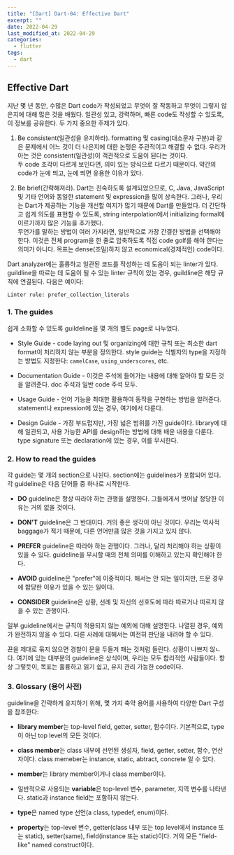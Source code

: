 ```yaml
---
title: "[Dart] Dart-04: Effective Dart"
excerpt: ""
date: 2022-04-29
last_modified_at: 2022-04-29
categories:
  - flutter
tags:
  - dart
---
```


## Effective Dart

지난 몇 년 동안, 수많은 Dart code가 작성되었고 무엇이 잘 작동하고 무엇이 그렇지 않은지에 대해 많은 것을 배웠다. 일관성 있고, 강력하며, 빠른 code도 작성할 수 있도록, 이 정보를 공유한다. 두 가지 중요한 주제가 있다.

1. Be consistent(일관성을 유지하라). formatting 및 casing(대소문자 구분)과 같은 문제에서 어느 것이 더 나은지에 대한 논쟁은 주관적이고 해결할 수 없다. 우리가 아는 것은 consistent(일관성)이 객관적으로 도움이 된다는 것이다.<br>
두 code 조각이 다르게 보인다면, 의미 있는 방식으로 다르기 때문이다. 약간의 code가 눈에 띄고, 눈에 띄면 유용한 이유가 있다.

2. Be brief(간략해져라). Dart는 친숙하도록 설계되었으므로, C, Java, JavaScript 및 기타 언어와 동일한 statement 및 expression을 많이 상속한다. 그러나, 우리는 Dart가 제공하는 기능을 개선할 여지가 많기 때문에 Dart를 만들었다. 더 간단하고 쉽게 의도를 표현할 수 있도록, string interpolation에서 initializing formal에 이르기까지 많은 기능을 추가했다.<br>
무언가를 말하는 방법이 여러 가지라면, 일반적으로 가장 간결한 방법을 선택해야 한다. 이것은 전체 program을 한 줄로 압축하도록 직접 code golf를 해야 한다는 의미가 아니다. 목표는 dense(조밀)하지 않고 economical(경제적인) code이다.

Dart analyzer에는 훌륭하고 일관된 코드를 작성하는 데 도움이 되는 linter가 있다. guildline을 따르는 데 도움이 될 수 있는 linter 규칙이 있는 경우, guildline은 해당 규칙에 연결된다. 다음은 예이다:

`Linter rule: prefer_collection_literals`

### 1. The guides

쉽게 소화할 수 있도록 guildeline을 몇 개의 별도 page로 나누었다.

* Style Guide - code laying out 및 organizing에 대한 규칙 또는 최소한 dart format이 처리하지 않는 부분을 정의한다. style guide는 식별자의 type을 지정하는 방법도 지정한다: `camelCase`, `using_underscores`, etc.

* Documentation Guide - 이것은 주석에 들어가는 내용에 대해 알아야 할 모든 것을 알려준다. doc 주석과 일반 code 주석 모두.

* Usage Guide - 언어 기능을 최대한 활용하여 동작을 구현하는 방법을 알려준다. statement나 expression에 있는 경우, 여기에서 다룬다.

* Design Guide - 가장 부드럽지만, 가장 넓은 범위를 가진 guide이다. library에 대해 일관되고, 사용 가능한 API를 design하는 방법에 대해 배운 내용을 다룬다. type signature 또는 declaration에 있는 경우, 이를 무시한다.

### 2. How to read the guides

각 guide는 몇 개의 section으로 나뉜다. section에는 guidelines가 포함되어 있다. 각 guideline은 다음 단어들 중 하나로 시작한다.

* **DO** guideline은 항상 따라야 하는 관행을 설명한다. 그들에게서 벗어날 정당한 이유는 거의 없을 것이다.

* **DON'T** guideline은 그 반대이다. 거의 좋은 생각이 아닌 것이다. 우리는 역사적 baggage가 적기 때문에, 다른 언어만큼 많은 것을 가지고 있지 않다.

* **PREFER** guideline은 따라야 하는 관행이다. 그러나, 달리 처리해야 하는 상황이 있을 수 있다. guideline을 무시할 때의 전체 의미를 이해하고 있는지 확인해야 한다.

* **AVOID** guideline은 "prefer"에 이중적이다. 해서는 안 되는 일이지만, 드문 경우에 합당한 이유가 있을 수 있는  일이다.

* **CONSIDER** guideline은 상황, 선례 및 자신의 선호도에 따라 따르거나 따르지 않을 수 있는 관행이다.

일부 guideline에서는 규칙이 적용되지 않는 예외에 대해 설명한다. 나열된 경우, 예외가 완전하지 않을 수 있다. 다른 사례에 대해서는 여전히 판단을 내려야 할 수 있다.

끈을 제대로 묶지 않으면 경찰이 문을 두들겨 패는 것처럼 들린다. 상황이 나쁘지 않ㄴ다. 여기에 있는 대부분의 guideline은 상식이며, 우리는 모두 합리적인 사람들이다. 항상 그렇듯이, 목표는 훌륭하고 읽기 쉽고, 유지 관리 가능한 code이다.

### 3. Glossary (용어 사전)

guideline을 간략하게 유지하기 위해, 몇 가지 축약 용어를 사용하여 다양한 Dart 구성을 참조한다:

* **library member**는 top-level field, getter, setter, 함수이다. 기본적으로, type이 아닌 top level의 모든 것이다.

* **class member**는 class 내부에 선언된 생성자, field, getter, setter, 함수, 연산자이다. class memeber는 instance, static, abtract, concrete 일 수 있다.

* **member**는 library member이거나 class member이다.

* 일반적으로 사용되는 **variable**은 top-level 변수, parameter, 지역 변수를 나타낸다. static과 instance field는 포함하지 않는다.

* **type**은 named type 선언(a class, typedef, enum)이다.

* **property**는 top-level 변수, getter(class 내부 또는 top level에서 instance 또는 static), setter(same), field(instance 또는 static)이다. 거의 모든 "field-like" named construct이다.